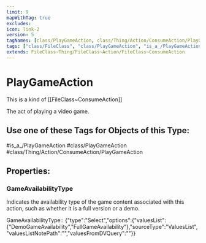 ```yaml
---
limit: 9
mapWithTag: true
excludes:
icon: link-2
version: 5
tagNames: [class/PlayGameAction, class/Thing/Action/ConsumeAction/PlayGameAction, is_a_/PlayGameAction, schema-org/PlayGameAction]
tags: ["class/FileClass", "class/PlayGameAction", "is_a_/PlayGameAction", "class/Thing/Action/ConsumeAction/PlayGameAction"]
extends: FileClass~Thing/FileClass~Action/FileClass~ConsumeAction
---
```


# PlayGameAction
This is a kind of [[FileClass~ConsumeAction]]

The act of playing a video game.


## Use one of these Tags for Objects of this Type:

#is_a_/PlayGameAction
#class/PlayGameAction
#class/Thing/Action/ConsumeAction/PlayGameAction

## Properties:

### GameAvailabilityType
Indicates the availability type of the game content associated with this action, such as whether it is a full version or a demo.

GameAvailabilityType:: {"type":"Select","options":{"valuesList":{"DemoGameAvailability","FullGameAvailability"},"sourceType":"ValuesList","valuesListNotePath":"","valuesFromDVQuery":""}}


